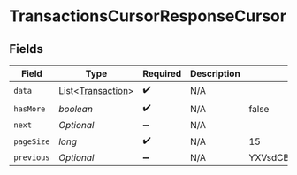 # TransactionsCursorResponseCursor


## Fields

| Field                                                   | Type                                                    | Required                                                | Description                                             | Example                                                 |
| ------------------------------------------------------- | ------------------------------------------------------- | ------------------------------------------------------- | ------------------------------------------------------- | ------------------------------------------------------- |
| `data`                                                  | List<[Transaction](../../models/shared/Transaction.md)> | :heavy_check_mark:                                      | N/A                                                     |                                                         |
| `hasMore`                                               | *boolean*                                               | :heavy_check_mark:                                      | N/A                                                     | false                                                   |
| `next`                                                  | *Optional<String>*                                      | :heavy_minus_sign:                                      | N/A                                                     |                                                         |
| `pageSize`                                              | *long*                                                  | :heavy_check_mark:                                      | N/A                                                     | 15                                                      |
| `previous`                                              | *Optional<String>*                                      | :heavy_minus_sign:                                      | N/A                                                     | YXVsdCBhbmQgYSBtYXhpbXVtIG1heF9yZXN1bHRzLol=            |